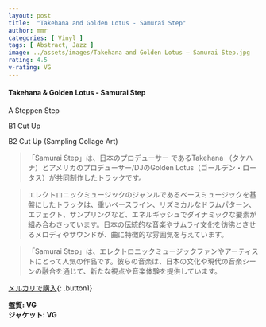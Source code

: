 ```yaml
---
layout: post
title:  "Takehana and Golden Lotus - Samurai Step"
author: mmr
categories: [ Vinyl ]
tags: [ Abstract, Jazz ]
image: ../assets/images/Takehana and Golden Lotus – Samurai Step.jpg
rating: 4.5
v-rating: VG
---
```


#### Takehana & Golden Lotus - Samurai Step

A  Steppen Step

B1  Cut Up

B2  Cut Up (Sampling Collage Art)

> 「Samurai Step」は、日本のプロデューサー であるTakehana （タケハナ）とアメリカのプロデューサー/DJのGolden Lotus（ゴールデン・ロータス）が共同制作したトラックです。

> エレクトロニックミュージックのジャンルであるベースミュージックを基盤にしたトラックは、重いベースライン、リズミカルなドラムパターン、エフェクト、サンプリングなど、エネルギッシュでダイナミックな要素が組み合わさっています。日本の伝統的な音楽やサムライ文化を彷彿とさせるメロディやサウンドが、曲に特徴的な雰囲気を与えています。

> 「Samurai Step」は、エレクトロニックミュージックファンやアーティストにとって人気の作品です。彼らの音楽は、日本の文化や現代の音楽シーンの融合を通じて、新たな視点や音楽体験を提供しています。


[メルカリで購入](https://jp.mercari.com/item/m72626209254){: .button1}


<div class="mt-4 mb-4 d-flex align-items-center">
<strong class="mr-1">盤質: VG</strong>
</div>
<div class="mt-4 mb-4 d-flex align-items-center">
<strong class="mr-1">ジャケット: VG</strong>
</div>